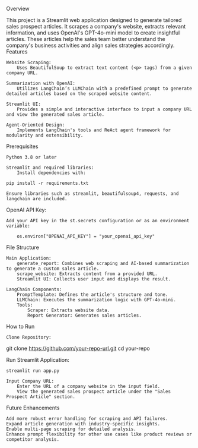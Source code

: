 Overview

This project is a Streamlit web application designed to generate tailored sales prospect articles. It scrapes a company's website, extracts relevant information, and uses OpenAI's GPT-4o-mini model to create insightful articles. These articles help the sales team better understand the company's business activities and align sales strategies accordingly.
Features

    Website Scraping:
        Uses BeautifulSoup to extract text content (<p> tags) from a given company URL.

    Summarization with OpenAI:
        Utilizes LangChain’s LLMChain with a predefined prompt to generate detailed articles based on the scraped website content.

    Streamlit UI:
        Provides a simple and interactive interface to input a company URL and view the generated sales article.

    Agent-Oriented Design:
        Implements LangChain's tools and ReAct agent framework for modularity and extensibility.

Prerequisites

    Python 3.8 or later

    Streamlit and required libraries:
        Install dependencies with:

    pip install -r requirements.txt

    Ensure libraries such as streamlit, beautifulsoup4, requests, and langchain are included.

OpenAI API Key:

    Add your API key in the st.secrets configuration or as an environment variable:

        os.environ["OPENAI_API_KEY"] = "your_openai_api_key"

File Structure

    Main Application:
        generate_report: Combines web scraping and AI-based summarization to generate a custom sales article.
        scrape_website: Extracts content from a provided URL.
        Streamlit UI: Collects user input and displays the result.

    LangChain Components:
        PromptTemplate: Defines the article's structure and tone.
        LLMChain: Executes the summarization logic with GPT-4o-mini.
        Tools:
            Scraper: Extracts website data.
            Report Generator: Generates sales articles.

How to Run

    Clone Repository:

git clone https://github.com/your-repo-url.git
cd your-repo

Run Streamlit Application:

    streamlit run app.py

    Input Company URL:
        Enter the URL of a company website in the input field.
        View the generated sales prospect article under the "Sales Prospect Article" section.

Future Enhancements

    Add more robust error handling for scraping and API failures.
    Expand article generation with industry-specific insights.
    Enable multi-page scraping for detailed analysis.
    Enhance prompt flexibility for other use cases like product reviews or competitor analysis.

